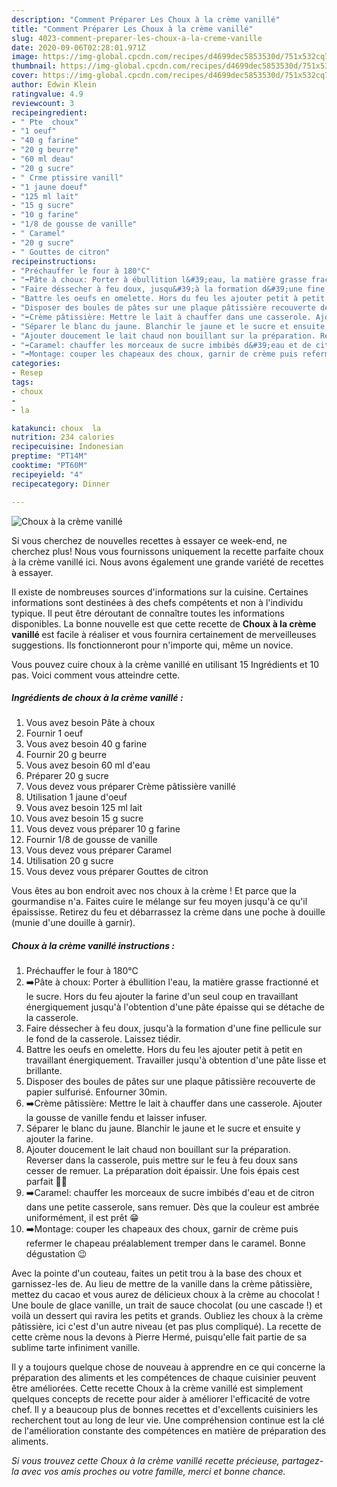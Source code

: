```yaml
---
description: "Comment Préparer Les Choux à la crème vanillé"
title: "Comment Préparer Les Choux à la crème vanillé"
slug: 4023-comment-preparer-les-choux-a-la-creme-vanille
date: 2020-09-06T02:28:01.971Z
image: https://img-global.cpcdn.com/recipes/d4699dec5853530d/751x532cq70/choux-a-la-creme-vanille-photo-principale-de-la-recette.jpg
thumbnail: https://img-global.cpcdn.com/recipes/d4699dec5853530d/751x532cq70/choux-a-la-creme-vanille-photo-principale-de-la-recette.jpg
cover: https://img-global.cpcdn.com/recipes/d4699dec5853530d/751x532cq70/choux-a-la-creme-vanille-photo-principale-de-la-recette.jpg
author: Edwin Klein
ratingvalue: 4.9
reviewcount: 3
recipeingredient:
- " Pte  choux"
- "1 oeuf"
- "40 g farine"
- "20 g beurre"
- "60 ml deau"
- "20 g sucre"
- " Crme ptissire vanill"
- "1 jaune doeuf"
- "125 ml lait"
- "15 g sucre"
- "10 g farine"
- "1/8 de gousse de vanille"
- " Caramel"
- "20 g sucre"
- " Gouttes de citron"
recipeinstructions:
- "Préchauffer le four à 180°C"
- "➡️Pâte à choux: Porter à ébullition l&#39;eau, la matière grasse fractionné et le sucre. Hors du feu ajouter la farine d&#39;un seul coup en travaillant énergiquement jusqu&#39;à l&#39;obtention d&#39;une pâte épaisse qui se détache de la casserole."
- "Faire déssecher à feu doux, jusqu&#39;à la formation d&#39;une fine pellicule sur le fond de la casserole. Laissez tiédir."
- "Battre les oeufs en omelette. Hors du feu les ajouter petit à petit en travaillant énergiquement. Travailler jusqu&#39;à obtention d&#39;une pâte lisse et brillante."
- "Disposer des boules de pâtes sur une plaque pâtissière recouverte de papier sulfurisé. Enfourner 30min."
- "➡️Crème pâtissière: Mettre le lait à chauffer dans une casserole. Ajouter la gousse de vanille fendu et laisser infuser."
- "Séparer le blanc du jaune. Blanchir le jaune et le sucre et ensuite y ajouter la farine."
- "Ajouter doucement le lait chaud non bouillant sur la préparation. Reverser dans la casserole, puis mettre sur le feu à feu doux sans cesser de remuer. La préparation doit épaissir. Une fois épais cest parfait 👌🏼"
- "➡️Caramel: chauffer les morceaux de sucre imbibés d&#39;eau et de citron dans une petite casserole, sans remuer. Dès que la couleur est ambrée uniformément, il est prêt 😁"
- "➡️Montage: couper les chapeaux des choux, garnir de crème puis refermer le chapeau préalablement tremper dans le caramel. Bonne dégustation 😉"
categories:
- Resep
tags:
- choux
- 
- la

katakunci: choux  la 
nutrition: 234 calories
recipecuisine: Indonesian
preptime: "PT14M"
cooktime: "PT60M"
recipeyield: "4"
recipecategory: Dinner

---
```



![Choux à la crème vanillé](https://img-global.cpcdn.com/recipes/d4699dec5853530d/751x532cq70/choux-a-la-creme-vanille-photo-principale-de-la-recette.jpg)

Si vous cherchez de nouvelles recettes à essayer ce week-end, ne cherchez plus! Nous vous fournissons uniquement la recette parfaite choux à la crème vanillé ici. Nous avons également une grande variété de recettes à essayer.

Il existe de nombreuses sources d'informations sur la cuisine. Certaines informations sont destinées à des chefs compétents et non à l'individu typique. Il peut être déroutant de connaître toutes les informations disponibles. La bonne nouvelle est que cette recette de <strong> Choux à la crème vanillé </strong> est facile à réaliser et vous fournira certainement de merveilleuses suggestions. Ils fonctionneront pour n'importe qui, même un novice.

<!--inarticleads1-->

Vous pouvez cuire choux à la crème vanillé en utilisant 15 Ingrédients et 10 pas. Voici comment vous atteindre cette.

##### Ingrédients de choux à la crème vanillé :

1. Vous avez besoin  Pâte à choux
1. Fournir 1 oeuf
1. Vous avez besoin 40 g farine
1. Fournir 20 g beurre
1. Vous avez besoin 60 ml d&#39;eau
1. Préparer 20 g sucre
1. Vous devez vous préparer  Crème pâtissière vanillé
1. Utilisation 1 jaune d&#39;oeuf
1. Vous avez besoin 125 ml lait
1. Vous avez besoin 15 g sucre
1. Vous devez vous préparer 10 g farine
1. Fournir 1/8 de gousse de vanille
1. Vous devez vous préparer  Caramel
1. Utilisation 20 g sucre
1. Vous devez vous préparer  Gouttes de citron


Vous êtes au bon endroit avec nos choux à la crème ! Et parce que la gourmandise n&#39;a. Faites cuire le mélange sur feu moyen jusqu&#39;à ce qu&#39;il épaississe. Retirez du feu et débarrassez la crème dans une poche à douille (munie d&#39;une douille à garnir). 

<!--inarticleads2-->

##### Choux à la crème vanillé instructions :

1. Préchauffer le four à 180°C
1. ➡️Pâte à choux: Porter à ébullition l&#39;eau, la matière grasse fractionné et le sucre. Hors du feu ajouter la farine d&#39;un seul coup en travaillant énergiquement jusqu&#39;à l&#39;obtention d&#39;une pâte épaisse qui se détache de la casserole.
1. Faire déssecher à feu doux, jusqu&#39;à la formation d&#39;une fine pellicule sur le fond de la casserole. Laissez tiédir.
1. Battre les oeufs en omelette. Hors du feu les ajouter petit à petit en travaillant énergiquement. Travailler jusqu&#39;à obtention d&#39;une pâte lisse et brillante.
1. Disposer des boules de pâtes sur une plaque pâtissière recouverte de papier sulfurisé. Enfourner 30min.
1. ➡️Crème pâtissière: Mettre le lait à chauffer dans une casserole. Ajouter la gousse de vanille fendu et laisser infuser.
1. Séparer le blanc du jaune. Blanchir le jaune et le sucre et ensuite y ajouter la farine.
1. Ajouter doucement le lait chaud non bouillant sur la préparation. Reverser dans la casserole, puis mettre sur le feu à feu doux sans cesser de remuer. La préparation doit épaissir. Une fois épais cest parfait 👌🏼
1. ➡️Caramel: chauffer les morceaux de sucre imbibés d&#39;eau et de citron dans une petite casserole, sans remuer. Dès que la couleur est ambrée uniformément, il est prêt 😁
1. ➡️Montage: couper les chapeaux des choux, garnir de crème puis refermer le chapeau préalablement tremper dans le caramel. Bonne dégustation 😉


Avec la pointe d&#39;un couteau, faites un petit trou à la base des choux et garnissez-les de. Au lieu de mettre de la vanille dans la crème pâtissière, mettez du cacao et vous aurez de délicieux choux à la crème au chocolat ! Une boule de glace vanille, un trait de sauce chocolat (ou une cascade !) et voilà un dessert qui ravira les petits et grands. Oubliez les choux à la crème pâtissière, ici c&#39;est d&#39;un autre niveau (et pas plus compliqué). La recette de cette crème nous la devons à Pierre Hermé, puisqu&#39;elle fait partie de sa sublime tarte infiniment vanille. 

<!--inarticleads1-->

<p>
Il y a toujours quelque chose de nouveau à apprendre en ce qui concerne la préparation des aliments et les compétences de chaque cuisinier peuvent être améliorées. Cette recette Choux à la crème vanillé est simplement quelques concepts de recette pour aider à améliorer l'efficacité de votre chef. Il y a beaucoup plus de bonnes recettes et d'excellents cuisiniers les recherchent tout au long de leur vie. Une compréhension continue est la clé de l'amélioration constante des compétences en matière de préparation des aliments.
</p>

<p>
<i>Si vous trouvez cette Choux à la crème vanillé recette précieuse, partagez-la avec vos amis proches ou votre famille, merci et bonne chance.</i>
</p>
